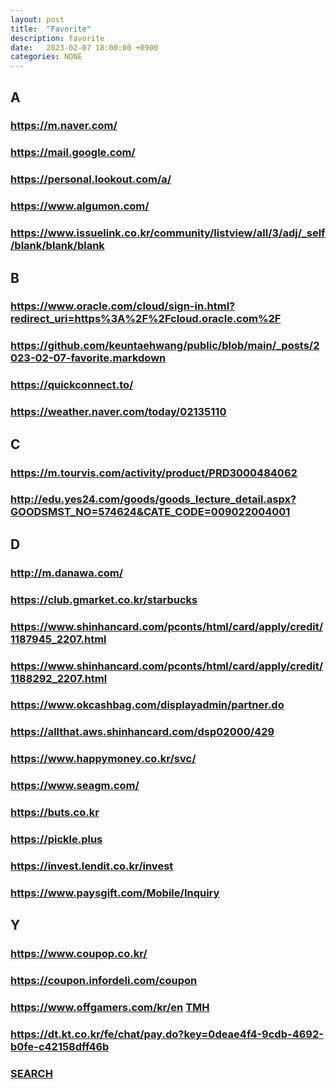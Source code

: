 ```yaml
---
layout: post
title:  "Favorite"
description: favorite
date:   2023-02-07 18:00:00 +0900
categories: NONE
---
```

## A
### <https://m.naver.com/>
### <https://mail.google.com/>
### <https://personal.lookout.com/a/>
### <https://www.algumon.com/>
### <https://www.issuelink.co.kr/community/listview/all/3/adj/_self/blank/blank/blank>

## B
### <https://www.oracle.com/cloud/sign-in.html?redirect_uri=https%3A%2F%2Fcloud.oracle.com%2F>
### <https://github.com/keuntaehwang/public/blob/main/_posts/2023-02-07-favorite.markdown>
### <https://quickconnect.to/>
### <https://weather.naver.com/today/02135110>

## C
### <https://m.tourvis.com/activity/product/PRD3000484062>
### <http://edu.yes24.com/goods/goods_lecture_detail.aspx?GOODSMST_NO=574624&CATE_CODE=009022004001>

## D
### <http://m.danawa.com/>
### <https://club.gmarket.co.kr/starbucks>
### <https://www.shinhancard.com/pconts/html/card/apply/credit/1187945_2207.html>
### <https://www.shinhancard.com/pconts/html/card/apply/credit/1188292_2207.html>
### <https://www.okcashbag.com/displayadmin/partner.do>
### <https://allthat.aws.shinhancard.com/dsp02000/429>
### <https://www.happymoney.co.kr/svc/>
### <https://www.seagm.com/>
### <https://buts.co.kr>
### <https://pickle.plus>
### <https://invest.lendit.co.kr/invest>
### <https://www.paysgift.com/Mobile/Inquiry>

## Y
### <https://www.coupop.co.kr/>
### <https://coupon.infordeli.com/coupon>
### <https://www.offgamers.com/kr/en> [TMH](https://themorehelp.com/)
### <https://dt.kt.co.kr/fe/chat/pay.do?key=0deae4f4-9cdb-4692-b0fe-c42158dff46b>
### [SEARCH](https://www.google.com/search?q=%EC%BB%AC%EB%A6%AC+%EA%B0%80%EC%9E%85+%EC%9D%B4%EB%B2%A4%ED%8A%B8&biw=393&bih=736&tbs=qdr%3Aw&ei=MQyoZJXrDKeu2roPz5uqmA0&oq=%EC%BB%AC%EB%A6%AC++%EC%9D%B4%EB%B2%A4%ED%8A%B8&gs_lcp=ChNtb2JpbGUtZ3dzLXdpei1zZXJwEAEYAjIFCAAQgAQyBggAEAcQHjIGCAAQBxAeMggIIRCgARDDBDIICCEQoAEQwwQyCAghEKABEMMEOggIABCiBBCwA0oECEEYAVDmC1iYDWDaKmgBcAB4AIABxwGIAeICkgEDMC4ymAEAoAEBwAEByAED&sclient=mobile-gws-wiz-serp#ip=1)

